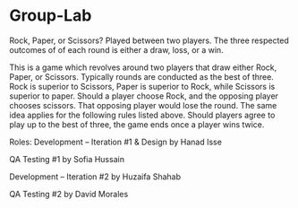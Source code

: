 # Group-Lab
Rock, Paper, or Scissors? Played between two players. The three respected outcomes of of each round is either a draw, loss, or a win.

This is a game which revolves around two players that draw either Rock, Paper, or Scissors. Typically rounds are conducted as the best of three. Rock is superior to Scissors, Paper is superior to Rock, while Scissors is superior to paper. Should a player choose Rock, and the opposing player chooses scissors. That opposing player would lose the round. The same idea applies for the following rules listed above. Should players agree to play up to the best of three, the game ends once a player wins twice.

Roles:
Development – Iteration #1 & Design by Hanad Isse

QA Testing #1 by Sofia Hussain

Development – Iteration #2 by Huzaifa Shahab

QA Testing #2 by David Morales
